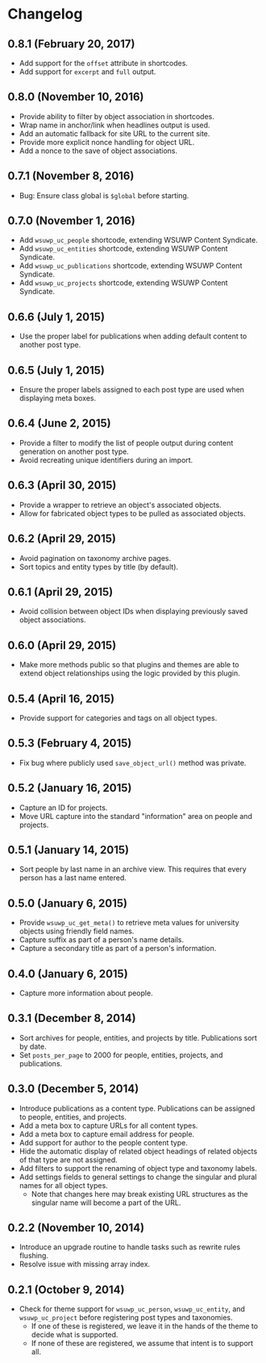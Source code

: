 # Changelog

## 0.8.1 (February 20, 2017)

* Add support for the `offset` attribute in shortcodes.
* Add support for `excerpt` and `full` output.

## 0.8.0 (November 10, 2016)

* Provide ability to filter by object association in shortcodes.
* Wrap name in anchor/link when headlines output is used.
* Add an automatic fallback for site URL to the current site.
* Provide more explicit nonce handling for object URL.
* Add a nonce to the save of object associations.

## 0.7.1 (November 8, 2016)

* Bug: Ensure class global is `$global` before starting.

## 0.7.0 (November 1, 2016)

* Add `wsuwp_uc_people` shortcode, extending WSUWP Content Syndicate.
* Add `wsuwp_uc_entities` shortcode, extending WSUWP Content Syndicate.
* Add `wsuwp_uc_publications` shortcode, extending WSUWP Content Syndicate.
* Add `wsuwp_uc_projects` shortcode, extending WSUWP Content Syndicate.

## 0.6.6 (July 1, 2015)

* Use the proper label for publications when adding default content to another post type.

## 0.6.5 (July 1, 2015)

* Ensure the proper labels assigned to each post type are used when displaying meta boxes.

## 0.6.4 (June 2, 2015)

* Provide a filter to modify the list of people output during content generation on another post type.
* Avoid recreating unique identifiers during an import.

## 0.6.3 (April 30, 2015)

* Provide a wrapper to retrieve an object's associated objects.
* Allow for fabricated object types to be pulled as associated objects.

## 0.6.2 (April 29, 2015)

* Avoid pagination on taxonomy archive pages.
* Sort topics and entity types by title (by default).

## 0.6.1 (April 29, 2015)

* Avoid collision between object IDs when displaying previously saved object associations.

## 0.6.0 (April 29, 2015)

* Make more methods public so that plugins and themes are able to extend object relationships using the logic provided by this plugin.

## 0.5.4 (April 16, 2015)

* Provide support for categories and tags on all object types.

## 0.5.3 (February 4, 2015)

* Fix bug where publicly used `save_object_url()` method was private.

## 0.5.2 (January 16, 2015)

* Capture an ID for projects.
* Move URL capture into the standard "information" area on people and projects.

## 0.5.1 (January 14, 2015)

* Sort people by last name in an archive view. This requires that every person has a last name entered.

## 0.5.0 (January 6, 2015)

* Provide `wsuwp_uc_get_meta()` to retrieve meta values for university objects using friendly field names.
* Capture suffix as part of a person's name details.
* Capture a secondary title as part of a person's information.

## 0.4.0 (January 6, 2015)

* Capture more information about people.

## 0.3.1 (December 8, 2014)

* Sort archives for people, entities, and projects by title. Publications sort by date.
* Set `posts_per_page` to 2000 for people, entities, projects, and publications.

## 0.3.0 (December 5, 2014)

* Introduce publications as a content type. Publications can be assigned to people, entities, and projects.
* Add a meta box to capture URLs for all content types.
* Add a meta box to capture email address for people.
* Add support for author to the people content type.
* Hide the automatic display of related object headings of related objects of that type are not assigned.
* Add filters to support the renaming of object type and taxonomy labels.
* Add settings fields to general settings to change the singular and plural names for all object types.
	* Note that changes here may break existing URL structures as the singular name will become a part of the URL.

## 0.2.2 (November 10, 2014)

* Introduce an upgrade routine to handle tasks such as rewrite rules flushing.
* Resolve issue with missing array index.

## 0.2.1 (October 9, 2014)

* Check for theme support for `wsuwp_uc_person`, `wsuwp_uc_entity`, and `wsuwp_uc_project` before registering post types and taxonomies.
    * If one of these is registered, we leave it in the hands of the theme to decide what is supported.
    * If none of these are registered, we assume that intent is to support all.
